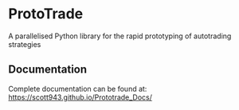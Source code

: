 # ProtoTrade

A parallelised Python library for the rapid prototyping of autotrading strategies


## Documentation

Complete documentation can be found at: https://scott943.github.io/Prototrade_Docs/


                    
